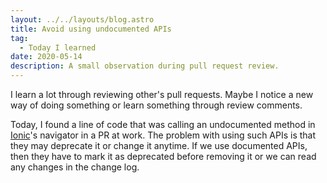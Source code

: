 ```yaml
---
layout: ../../layouts/blog.astro
title: Avoid using undocumented APIs
tag:
  - Today I learned
date: 2020-05-14
description: A small observation during pull request review. 
---
```

I learn a lot through reviewing other's pull requests. Maybe I notice a new way of doing something or learn something through review comments.

Today, I found a line of code that was calling an undocumented method in [Ionic](https://ionicframework.com/)'s navigator in a PR at work. The problem with using such APIs is that they may deprecate it or change it anytime. If we use documented APIs, then they have to mark it as deprecated before removing it or we can read any changes in the change log.
